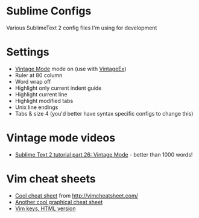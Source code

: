 Sublime Configs
===============

Various SublimeText 2 config files I'm using for development

# Settings

* [Vintage Mode](http://www.sublimetext.com/docs/2/vintage.html) mode on (use with [VintageEx](https://github.com/SublimeText/VintageEx))
* Ruler at 80 column
* Word wrap off
* Highlight only current indent guide
* Highlight current line
* Highlight modified tabs
* Unix line endings
* Tabs & size 4 (you'd better have syntax specific configs to change this)

# Vintage mode videos

* [Sublime Text 2 tutorial part 26: Vintage Mode](https://www.youtube.com/watch?feature=player_detailpage&v=U5ZYOmo0KuI) - better than 1000 words!

# Vim cheat sheets

* [Cool cheat sheet](https://cdn.shopify.com/s/files/1/0165/4168/files/preview.png) from http://vimcheatsheet.com/
* [Another cool graphical cheat sheet](http://michael.peopleofhonoronly.com/vim/vim_cheat_sheet_for_programmers_print.png)
* [Vim keys, HTML version](http://www.tuxfiles.org/linuxhelp/vimcheat.html)